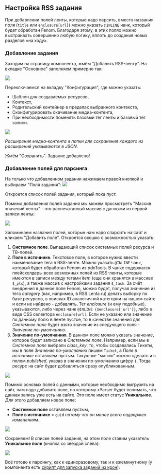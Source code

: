 ## Настройка RSS задания
При добавлении полей ленты, которые надо парсить, вместо названия поля (`title` или `enclosure[url]`) можно указать `@INLINE` чанк, который будет обработан Fenom. Благодаря этому, в этих полях можно выстраивать совершенно любую логику, вплоть до создания новых разделов «на ходу».

### Добавление задания
Заходим на страницу компонента, жмём "Добавить RSS-ленту". На вкладке "Основное" заполняем примерно так:

[![](https://file.modx.pro/files/1/f/b/1fbad9610792d107ba73dd1a010a5391s.jpg)](https://file.modx.pro/files/1/f/b/1fbad9610792d107ba73dd1a010a5391.png)

Переключаемся на вкладку "Конфигурация", где можно указать:
* Шаблон для создаваемых ресурсов,
* Контекст,
* Родительский контейнер в пределах выбранного контекста,
* Сконфигурировать скачивание медиа-контента,
* При необходимости поменять базовый тег ленты и базовый тег записи.

[![](https://file.modx.pro/files/c/5/5/c559bca846330c43cd8302bcf257ec2as.jpg)](https://file.modx.pro/files/c/5/5/c559bca846330c43cd8302bcf257ec2a.png)

*Расширения медиа-контента и папки для сохранения каждого из расширений указываются в JSON.*

Жмём "Сохранить". Задание добавлено!

### Добавление полей для парсинга
На только что добавленном задании нажимаем правой кнопкой и выбираем "Поля задания":
[![](https://file.modx.pro/files/c/b/8/cb8a296c983e6493dea5135190c52de6s.jpg)](https://file.modx.pro/files/c/b/8/cb8a296c983e6493dea5135190c52de6.png)

Откроется список полей задания, который пока пуст.

Помимо добавления полей задания мы можем просмотреть "Массив значений ленты" - это распечатанный массив с данными из первой записи ленты:

[![](https://file.modx.pro/files/9/a/f/9aff05a6e244235dacaf3d32820f86d9s.jpg)](https://file.modx.pro/files/9/a/f/9aff05a6e244235dacaf3d32820f86d9.png)

Запоминаем названия полей, которые нам надо спарсить на сайт и кликаем "Добавить поле". Откроется окошко с возможностью указать:

1.  **Системное поле**. Выпадающий список системных полей ресурса и ТВ-полей.
2.  **Поле в источнике**. Текстовое поле, в которое нужно ввести наименование тега в RSS-ленте. Можно указать `@INLINE` чанк, который будет обработан Fenom из pdoTools. В чанке содержатся плейсхолдеры всех возможных полей из RSS-ленты, которые имеются в записи между тегами *item* (еще они хранятся в массиве `$_pls`), а также массив с настройками задания `$_task`. За счёт внедрения в данное поле Fenom, можно будет, получая значение из тега *category* (как, например, в RSS Lenta.ru) делать выборку по базе ресурсов, в поисках ID аналогичной категории на нашем сайте и если не найдено - добавлять. Тег *enclosure* (и ему подобные), указываются, либо через чанк `@INLINE {$enclosure['url']}`, либо в виде CSS селектора `enclosure[url]`. Если не указано или значение по данному полю в ленте пустое, то в качестве значения для *Системное поле* будет взято значение из следующего поля - *Значение по-умолчанию*.
3.  **Значение по-умолчанию**. В данном поле можно указать значение, которое будет записано в *Системное поле*. Например, если мы в *Системное поле* выбрали *class_key*, то, чтобы создавались Тикеты, мы в поле *Значение по-умолчанию* пишем `Ticket`, а *Поле в источнике* оставляем пустым. Такую же "магию" можно сделать и с полем *published*, указав в значении по-умолчанию цифру `1`. Тогда ресурс на сайт будет добавляться сразу опубликованным.

[![](https://file.modx.pro/files/f/d/1/fd116e47bcd797829f2b53265c64fa9as.jpg)](https://file.modx.pro/files/f/d/1/fd116e47bcd797829f2b53265c64fa9a.png)

Помимо основых полей с данными, которые необходимо выгрузить на сайт, нам надо добавить поле, по которому xParser будет понимать, что данная запись уже есть на сайте. Это поле имеет статус **Уникальное**.
Для этого добавляем новое поле:
* **Системное поле** оставляем пустым,
* **Поле в источнике** = `guid` *потому что он менее всего подвержен изменениям*.

[![](https://file.modx.pro/files/d/5/7/d577be78ffa9c8276aff8025c93b1639s.jpg)](https://file.modx.pro/files/d/5/7/d577be78ffa9c8276aff8025c93b1639.png)

Сохраняем! В списке полей задания, на этом поле ставим указатель **Уникальное поле** (кнопка со звездой слева):

[![](https://file.modx.pro/files/d/7/c/d7cb4daae42d1a8e0d5236782179305fs.jpg)](https://file.modx.pro/files/d/7/c/d7cb4daae42d1a8e0d5236782179305f.png)

Всё готово к парсингу, как к единоразовому, так и к ежеминутному (у компонента есть [скрипт для запуска заданий из крон][1]).

[1]: /ru/01_Компоненты/47_xParser/15_Скрипт_запуска_заданий_из_Cron.md